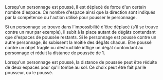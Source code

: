 Lorsqu'un personnage est poussé, il est déplacé de force d'un certain nombre d'espace. Ce nombre d'espace ainsi que la direction sont indiqués par la compétence ou l'action utilisé pour pousser le personnage.

Si un personnage se trouve dans l'impossibilité d'être déplacé (s'il se trouve contre un mur par exemple), il subit à la place autant de dégâts contendant que d'espaces de poussée restants. Si le personnage est poussé contre un autre personnage, ils subissent la moitié des dégâts chacun. Etre poussé contre un objet fragile ou destructible inflige un dégât contondant au personnage et réduit la distance de poussée de 1.

Lorsqu'un personnage est poussé, la distance de poussée peut être réduite de deux espaces pour qu'il tombe au sol. Ce choix peut être fait par le pousseur, ou le poussé.